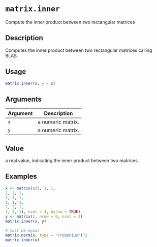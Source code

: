 # `matrix.inner`

Compute the inner product between two rectangular matrices


## Description

Computes the inner product between two rectangular matrices calling BLAS.


## Usage

```r
matrix.inner(x, y = x)
```


## Arguments

Argument      |Description
------------- |----------------
`x`     |     a numeric matrix.
`y`     |     a numeric matrix.


## Value

a real value, indicating the inner product between two matrices.


## Examples

```r
x <- matrix(c(1, 1, 1,
1, 2, 1,
1, 3, 1,
1, 1,-1,
1, 2,-1,
1, 3,-1), ncol = 3, byrow = TRUE)
y <- matrix(1, nrow = 6, ncol = 3)
matrix.inner(x, y)

# must be equal
matrix.norm(x, type = "Frobenius")^2
matrix.inner(x)
```


